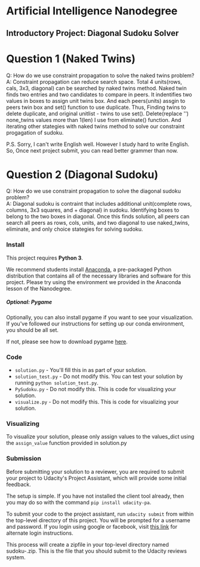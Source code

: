 # Artificial Intelligence Nanodegree
## Introductory Project: Diagonal Sudoku Solver

# Question 1 (Naked Twins)
Q: How do we use constraint propagation to solve the naked twins problem?  
A: Constraint propagation can reduce search space. Total 4 units(rows, cals, 3x3, diagonal) can be searched by naked twins method. Naked twin finds two entries and two candidates to compare in peers. It indentifies two values in boxes to assign unit twins box. And each peers(units) assgin to peers twin box and set() function to use duplicate. 
Thus, Finding twins to delete duplicate, and original unitlist - twins to use set(). 
Delete(replace '') none_twins values more than 1(len) I use from eliminate() function. And iterating other stategies with naked twins method to solve our constraint progagation of sudoku. 

P.S. Sorry, I can't write English well. However I study hard to write English. So, Once next project submit, you can read better grammer than now. 

# Question 2 (Diagonal Sudoku)
Q: How do we use constraint propagation to solve the diagonal sudoku problem?  
A: Diagonal sudoku is contraint that includes additional unit(complete rows, columns, 3x3 squares, and + diagonal) in sudoku. Identifying boxes to belong to the two boxes in diagonal. Once this finds solution, all peers can search all peers as rows, cols, units, and two diagonal to use naked_twins, eliminate, and only choice stategies for solving sudoku.

### Install

This project requires **Python 3**.

We recommend students install [Anaconda](https://www.continuum.io/downloads), a pre-packaged Python distribution that contains all of the necessary libraries and software for this project. 
Please try using the environment we provided in the Anaconda lesson of the Nanodegree.

##### Optional: Pygame

Optionally, you can also install pygame if you want to see your visualization. If you've followed our instructions for setting up our conda environment, you should be all set.

If not, please see how to download pygame [here](http://www.pygame.org/download.shtml).

### Code

* `solution.py` - You'll fill this in as part of your solution.
* `solution_test.py` - Do not modify this. You can test your solution by running `python solution_test.py`.
* `PySudoku.py` - Do not modify this. This is code for visualizing your solution.
* `visualize.py` - Do not modify this. This is code for visualizing your solution.

### Visualizing

To visualize your solution, please only assign values to the values_dict using the `assign_value` function provided in solution.py

### Submission
Before submitting your solution to a reviewer, you are required to submit your project to Udacity's Project Assistant, which will provide some initial feedback.  

The setup is simple.  If you have not installed the client tool already, then you may do so with the command `pip install udacity-pa`.  

To submit your code to the project assistant, run `udacity submit` from within the top-level directory of this project.  You will be prompted for a username and password.  If you login using google or facebook, visit [this link](https://project-assistant.udacity.com/auth_tokens/jwt_login) for alternate login instructions.

This process will create a zipfile in your top-level directory named sudoku-<id>.zip.  This is the file that you should submit to the Udacity reviews system.

